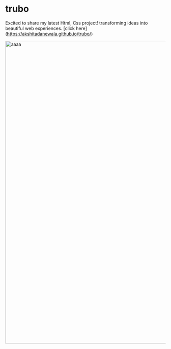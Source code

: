 # trubo 
Excited to share my latest Html, Css project! transforming ideas into beautiful web experiences.
[click here] (https://akshitadanewala.github.io/trubo/)

<img width="952" alt="aaaa" src="https://github.com/AkshitaDanewala/trubo/assets/140371870/8559a599-2f4b-4dc3-8ea7-c752de88a3b9">
